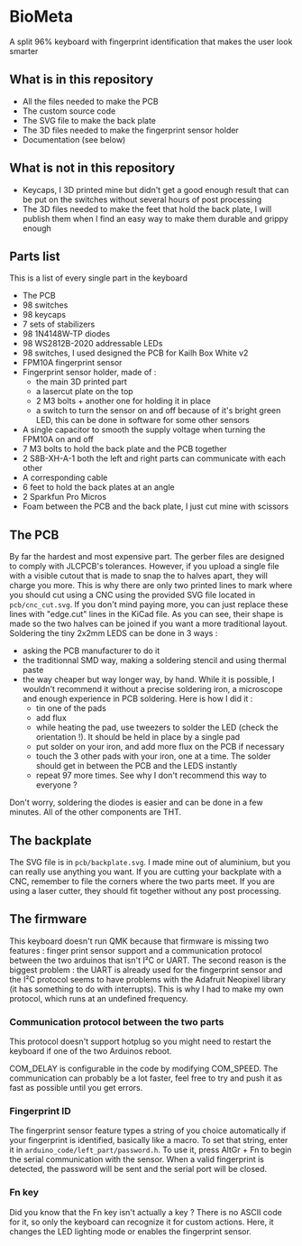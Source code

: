 # BioMeta
A split 96% keyboard with fingerprint identification that makes the user look smarter

## What is in this repository
- All the files needed to make the PCB
- The custom source code
- The SVG file to make the back plate
- The 3D files needed to make the fingerprint sensor holder
- Documentation (see below)

## What is not in this repository
- Keycaps, I 3D printed mine but didn't get a good enough result that can be put on the switches without several hours of post processing
- The 3D files needed to make the feet that hold the back plate, I will publish them when I find an easy way to make them durable and grippy enough 

## Parts list
This is a list of every single part in the keyboard
- The PCB
- 98 switches
- 98 keycaps
- 7 sets of stabilizers
- 98 1N4148W-TP diodes
- 98 WS2812B-2020 addressable LEDs
- 98 switches, I used designed the PCB for Kailh Box White v2
- FPM10A fingerprint sensor
- Fingerprint sensor holder, made of :
    - the main 3D printed part
    - a lasercut plate on the top
    - 2 M3 bolts + another one for holding it in place
    - a switch to turn the sensor on and off because of it's bright green LED, this can be done in software for some other sensors
- A single capacitor to smooth the supply voltage when turning the FPM10A on and off
- 7 M3 bolts to hold the back plate and the PCB together
- 2 S8B-XH-A-1 both the left and right parts can communicate with each other
- A corresponding cable
- 6 feet to hold the back plates at an angle
- 2 Sparkfun Pro Micros
- Foam between the PCB and the back plate, I just cut mine with scissors

## The PCB
By far the hardest and most expensive part. The gerber files are designed to comply with JLCPCB's tolerances. However, if you upload a single file with a visible cutout that is made to snap the to halves apart, they will charge you more. This is why there are only two printed lines to mark where you should cut using a CNC using the provided SVG file located in `pcb/cnc_cut.svg`. If you don't mind paying more, you can just replace these lines with "edge.cut" lines in the KiCad file. As you can see, their shape is made so the two halves can be joined if you want a more traditional layout.
Soldering the tiny 2x2mm LEDS can be done in 3 ways :
- asking the PCB manufacturer to do it
- the traditionnal SMD way, making a soldering stencil and using thermal paste
- the way cheaper but way longer way, by hand. While it is possible, I wouldn't recommend it without a precise soldering iron, a microscope and enough experience in PCB soldering. Here is how I did it :
    - tin one of the pads
    - add flux
    - while heating the pad, use tweezers to solder the LED (check the orientation !). It should be held in place by a single pad
    - put solder on your iron, and add more flux on the PCB if necessary
    - touch the 3 other pads with your iron, one at a time. The solder should get in between the PCB and the LEDS instantly
    - repeat 97 more times. See why I don't recommend this way to everyone ?

Don't worry, soldering the diodes is easier and can be done in a few minutes. All of the other components are THT.

## The backplate
The SVG file is in `pcb/backplate.svg`. I made mine out of aluminium, but you can really use anything you want. If you are cutting your backplate with a CNC, remember to file the corners where the two parts meet. If you are using a laser cutter, they should fit together without any post processing.

## The firmware
This keyboard doesn't run QMK because that firmware is missing two features : finger print sensor support and a communication protocol between the two arduinos that isn't I²C or UART. The second reason is the biggest problem : the UART is already used for the fingerprint sensor and the I²C protocol seems to have problems with the Adafruit Neopixel library (it has something to do with interrupts). This is why I had to make my own protocol, which runs at an undefined frequency.
### Communication protocol between the two parts
This protocol doesn't support hotplug so you might need to restart the keyboard if one of the two Arduinos reboot.

COM_DELAY is configurable in the code by modifying COM_SPEED. The communication can probably be a lot faster, feel free to try and push it as fast as possible until you get errors.
### Fingerprint ID
The fingerprint sensor feature types a string of you choice automatically if your fingerprint is identified, basically like a macro. To set that string, enter it in `arduino_code/left_part/password.h`.
To use it, press AltGr + Fn to begin the serial communication with the sensor. When a valid fingerprint is detected, the password will be sent and the serial port will be closed.
### Fn key
Did you know that the Fn key isn't actually a key ? There is no ASCII code for it, so only the keyboard can recognize it for custom actions. Here, it changes the LED lighting mode or enables the fingerprint sensor.
